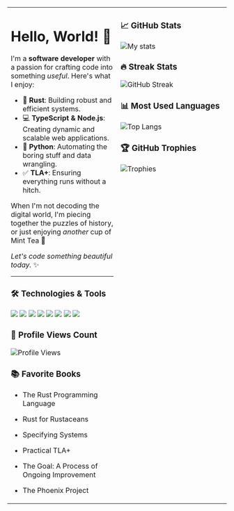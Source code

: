 <table>
  <tr>
    <!-- Left Column -->
    <td valign="top" width="50%">

# Hello, World! 🌟

I'm a **software developer** with a passion for crafting code into something *useful*. Here's what I enjoy:

- 🦀 **Rust**: Building robust and efficient systems.
- 💻 **TypeScript & Node.js**: Creating dynamic and scalable web applications.
- 🐍 **Python**: Automating the boring stuff and data wrangling.
- ✅ **TLA+**: Ensuring everything runs without a hitch.

When I'm not decoding the digital world, I'm piecing together the puzzles of history, or just enjoying *another* cup of Mint Tea 🍵

*Let's code something beautiful today.* ✨

---

### 🛠️ Technologies & Tools
![](https://img.shields.io/badge/OS-Linux-informational?style=flat&logo=linux&logoColor=white&color=2bbc8a)
![](https://img.shields.io/badge/Editor-VSCode-informational?style=flat&logo=visual-studio-code&logoColor=white&color=2bbc8a)
![](https://img.shields.io/badge/Language-Rust-informational?style=flat&logo=rust&logoColor=white&color=2bbc8a)
![](https://img.shields.io/badge/Language-TypeScript-informational?style=flat&logo=typescript&logoColor=white&color=2bbc8a)
![](https://img.shields.io/badge/Runtime-Node.js-informational?style=flat&logo=node-dot-js&logoColor=white&color=2bbc8a)
![](https://img.shields.io/badge/Language-Python-informational?style=flat&logo=python&logoColor=white&color=2bbc8a)
![](https://img.shields.io/badge/Language-TLA+-informational?style=flat&logo=python&logoColor=white&color=2bbc8a)
![](https://img.shields.io/badge/Method-Formal_Verification-informational?style=flat&color=2bbc8a)

### 👀 Profile Views Count
![Profile Views](https://komarev.com/ghpvc/?username=younes-io)

### 📚 Favorite Books
- The Rust Programming Language
- Rust for Rustaceans
- Specifying Systems
- Practical TLA+
- The Goal: A Process of Ongoing Improvement
- The Phoenix Project

    </td>
    <!-- Right Column -->
    <td valign="top" width="50%">

### 📈 GitHub Stats
![My stats](https://github-readme-stats.vercel.app/api?username=younes-io&show_icons=true&theme=radical)

### 🔥 Streak Stats
![GitHub Streak](http://github-readme-streak-stats.herokuapp.com?user=younes-io&theme=dark&background=000000)

### 📊 Most Used Languages
![Top Langs](https://github-readme-stats.vercel.app/api/top-langs/?username=younes-io&layout=compact&theme=radical)

### 🏆 GitHub Trophies
![Trophies](https://github-profile-trophy.vercel.app/?username=younes-io)


  </tr>
</table>
